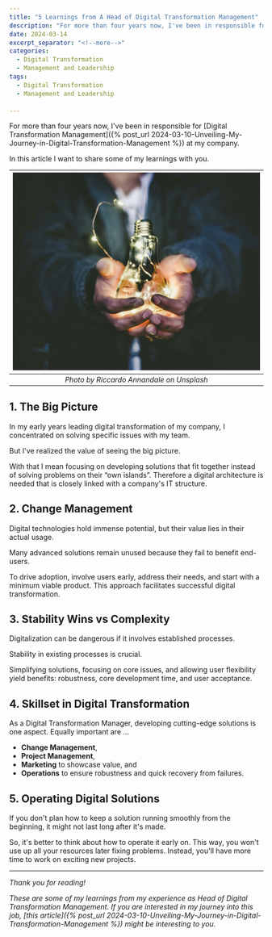 ```yaml
---
title: "5 Learnings from A Head of Digital Transformation Management"
description: "For more than four years now, I've been in responsible for [Digital Transformation Management] at my company. In this article I want to share some of my learnings with you."
date: 2024-03-14
excerpt_separator: "<!--more-->"
categories:
  - Digital Transformation
  - Management and Leadership
tags:
  - Digital Transformation
  - Management and Leadership

---
```

For more than four years now, I've been in responsible for [Digital Transformation Management]({% post_url 2024-03-10-Unveiling-My-Journey-in-Digital-Transformation-Management %}) at my company.

In this article I want to share some of my learnings with you.

| ![image](/assets/images/riccardo-annandale-lightbulb-unsplash.jpg) |
|:--:|
| *Photo by Riccardo Annandale on Unsplash* |

## 1. The Big Picture

In my early years leading digital transformation of my company, I concentrated on solving specific issues with my team.

But I've realized the value of seeing the big picture.

With that I mean focusing on developing solutions that fit together instead of solving problems on their “own islands”. Therefore a digital architecture is needed that is closely linked with a company's IT structure.

## 2. Change Management

Digital technologies hold immense potential, but their value lies in their actual usage.

Many advanced solutions remain unused because they fail to benefit end-users.

To drive adoption, involve users early, address their needs, and start with a minimum viable product. This approach facilitates successful digital transformation.

## 3. Stability Wins vs Complexity

Digitalization can be dangerous if it involves established processes.

Stability in existing processes is crucial.

Simplifying solutions, focusing on core issues, and allowing user flexibility yield benefits: robustness, core development time, and user acceptance.

## 4. Skillset in Digital Transformation

As a Digital Transformation Manager, developing cutting-edge solutions is one aspect. Equally important are …

- **Change Management**,
- **Project Management**,
- **Marketing** to showcase value, and
- **Operations** to ensure robustness and quick recovery from failures.

## 5. Operating Digital Solutions

If you don't plan how to keep a solution running smoothly from the beginning, it might not last long after it's made.

So, it's better to think about how to operate it early on. This way, you won't use up all your resources later fixing problems. Instead, you'll have more time to work on exciting new projects.

---

*Thank you for reading!*

*These are some of my learnings from my experience as Head of Digital Transformation Management. If you are interested in my journey into this job, [this article]({% post_url 2024-03-10-Unveiling-My-Journey-in-Digital-Transformation-Management %}) might be interesting to you.*
